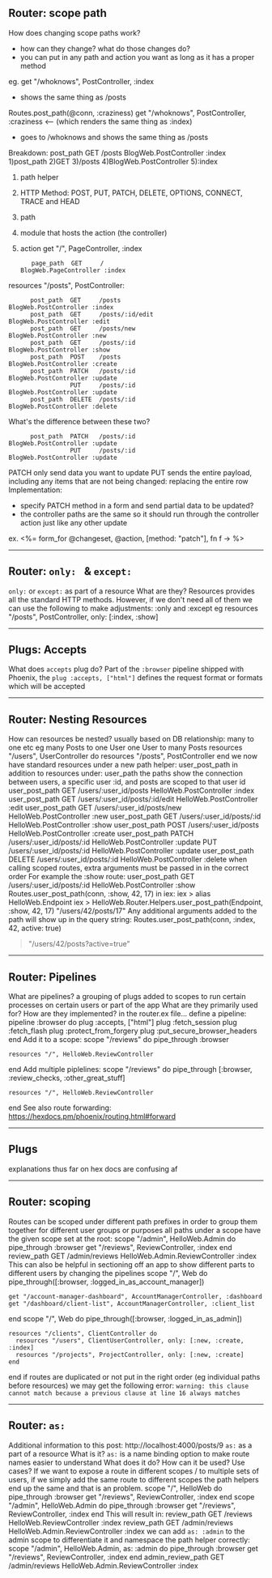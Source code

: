 ## Router: scope path

How does changing scope paths work?

- how can they change? what do those changes do?
- you can put in any path and action you want as long as it has a proper method

eg. get "/whoknows", PostController, :index

- shows the same thing as /posts

Routes.post_path(@conn, :craziness)
get "/whoknows", PostController, :craziness <-- (which renders the same thing as :index)

- goes to /whoknows and shows the same thing as /posts

Breakdown:
post_path GET /posts BlogWeb.PostController :index
1)post_path 2)GET 3)/posts 4)BlogWeb.PostController 5):index
1) path helper
2) HTTP Method:
POST, PUT, PATCH, DELETE, OPTIONS, CONNECT, TRACE and HEAD
3) path
4) module that hosts the action (the controller)
5) action
get "/", PageController, :index

          page_path  GET     /                                      BlogWeb.PageController :index

resources "/posts", PostController:

          post_path  GET     /posts                                 BlogWeb.PostController :index
          post_path  GET     /posts/:id/edit                        BlogWeb.PostController :edit
          post_path  GET     /posts/new                             BlogWeb.PostController :new
          post_path  GET     /posts/:id                             BlogWeb.PostController :show
          post_path  POST    /posts                                 BlogWeb.PostController :create
          post_path  PATCH   /posts/:id                             BlogWeb.PostController :update
                     PUT     /posts/:id                             BlogWeb.PostController :update
          post_path  DELETE  /posts/:id                             BlogWeb.PostController :delete

What's the difference between these two?

          post_path  PATCH   /posts/:id                             BlogWeb.PostController :update
                     PUT     /posts/:id                             BlogWeb.PostController :update

PATCH only send data you want to update
PUT sends the entire payload, including any items that are not being changed: replacing the entire row
Implementation:

- specify PATCH method in a form and send partial data to be updated?
- the controller paths are the same so it should run through the controller action just like any other update

ex. <%= form_for @changeset, @action, [method: "patch"], fn f -> %>
 


----------


## Router: `only: ` & `except:`

`only:` or `except:` as part of a resource
What are they?
Resources provides all the standard HTTP methods. However, if we don't need all of them we can use the following to make adjustments:
:only and :except
eg resources "/posts", PostController, only: [:index, :show]


----------


## Plugs: Accepts

What does `accepts` plug do?
Part of the `:browser` pipeline shipped with Phoenix, the `plug :accepts, ["html"]` defines the request format or formats which will be accepted


----------


## Router: Nesting Resources

How can resources be nested?
usually based on DB relationship: many to one etc
eg 
many Posts to one User
one User to many Posts
resources "/users", UserController do
resources "/posts", PostController
end
we now have standard resources under a new path helper: user_post_path
in addition to resources under: user_path
the paths show the connection between users, a specific user :id, and posts are scoped to that user id
user_post_path GET /users/:user_id/posts HelloWeb.PostController :index
user_post_path GET /users/:user_id/posts/:id/edit HelloWeb.PostController :edit
user_post_path GET /users/:user_id/posts/new HelloWeb.PostController :new
user_post_path GET /users/:user_id/posts/:id HelloWeb.PostController :show
user_post_path POST /users/:user_id/posts HelloWeb.PostController :create
user_post_path PATCH /users/:user_id/posts/:id HelloWeb.PostController :update
PUT /users/:user_id/posts/:id HelloWeb.PostController :update
user_post_path DELETE /users/:user_id/posts/:id HelloWeb.PostController :delete
when calling scoped routes, extra arguments must be passed in in the correct order
For example the :show route:
user_post_path GET /users/:user_id/posts/:id HelloWeb.PostController :show
Routes.user_post_path(conn, :show, 42, 17)
in iex:
iex > alias HelloWeb.Endpoint
iex > HelloWeb.Router.Helpers.user_post_path(Endpoint, :show, 42, 17)
"/users/42/posts/17"
Any additional arguments added to the path will show up in the query string:
Routes.user_post_path(conn, :index, 42, active: true)

> "/users/42/posts?active=true”



----------


## Router: Pipelines

What are pipelines?
a grouping of plugs added to scopes to run certain processes on certain users or part of the app
What are they primarily used for?
How are they implemented?
in the router.ex file...
define a pipeline:
pipeline :browser do
plug :accepts, ["html"]
plug :fetch_session
plug :fetch_flash
plug :protect_from_forgery
plug :put_secure_browser_headers
end
Add it to a scope:
scope "/reviews" do
pipe_through :browser

    resources "/", HelloWeb.ReviewController

end
Add multiple piplelines:
scope "/reviews" do
pipe_through [:browser, :review_checks, :other_great_stuff]

    resources "/", HelloWeb.ReviewController

end
See also route forwarding: https://hexdocs.pm/phoenix/routing.html#forward


----------


## Plugs

explanations thus far on hex docs are confusing af


----------


## Router: scoping

Routes can be scoped under different path prefixes in order to group them together for different user groups or purposes
all paths under a scope have the given scope set at the root:
scope "/admin", HelloWeb.Admin do
pipe_through :browser
get "/reviews", ReviewController, :index
end
review_path GET /admin/reviews HelloWeb.Admin.ReviewController :index
This can also be helpful in sectioning off an app to show different parts to different users by changing the pipelines
scope "/", Web do
pipe_through([:browser, :logged_in_as_account_manager])

    get "/account-manager-dashboard", AccountManagerController, :dashboard
    get "/dashboard/client-list", AccountManagerController, :client_list

end
scope "/", Web do
pipe_through([:browser, :logged_in_as_admin])

    resources "/clients", ClientController do
      resources "/users", ClientUserController, only: [:new, :create, :index]
      resources "/projects", ProjectController, only: [:new, :create]
    end

end
if routes are duplicated or not put in the right order (eg individual paths before resources) we may get the following error:
`warning: this clause cannot match because a previous clause at line 16 always matches`


----------


## Router: `as:`

Additional information to this post: http://localhost:4000/posts/9
`as:` as a part of a resource
What is it?
`as:` is a name binding option to make route names easier to understand
What does it do?
How can it be used?
Use cases?
If we want to expose a route in different scopes / to multiple sets of users, if we simply add the same route to different scopes the path helpers end up the same and that is an problem.
scope "/", HelloWeb do
pipe_through :browser
get "/reviews", ReviewController, :index
end
scope "/admin", HelloWeb.Admin do
pipe_through :browser
get "/reviews", ReviewController, :index
end
This will result in:
review_path GET /reviews HelloWeb.ReviewController :index
review_path GET /admin/reviews HelloWeb.Admin.ReviewController :index
we can add `as: :admin` to the admin scope to differentiate it and namespace the path helper correctly:
scope "/admin", HelloWeb.Admin, as: :admin do
pipe_through :browser
get "/reviews", ReviewController, :index
end
admin_review_path GET /admin/reviews HelloWeb.Admin.ReviewController :index

